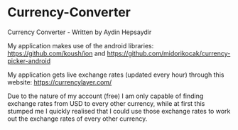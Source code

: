 # Currency-Converter

Currency Converter - Written by Aydin Hepsaydir

My application makes use of the android libraries: https://github.com/koush/ion and https://github.com/midorikocak/currency-picker-android

My application gets live exchange rates (updated every hour) through this website: https://currencylayer.com/

Due to the nature of my account (free) I am only capable of finding exchange rates from USD to every other currency, while at 
first this stumped me I quickly realised that I could use those exchange rates to work out the exchange rates of every other currency.

